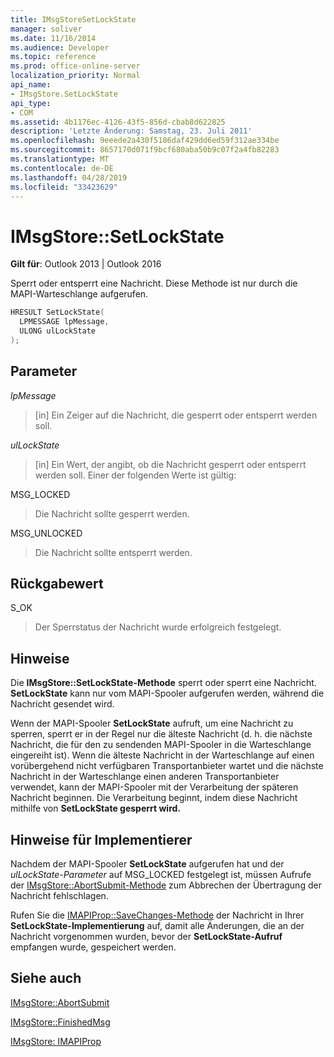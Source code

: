 ```yaml
---
title: IMsgStoreSetLockState
manager: soliver
ms.date: 11/16/2014
ms.audience: Developer
ms.topic: reference
ms.prod: office-online-server
localization_priority: Normal
api_name:
- IMsgStore.SetLockState
api_type:
- COM
ms.assetid: 4b1176ec-4126-43f5-856d-cbab8d622825
description: 'Letzte Änderung: Samstag, 23. Juli 2011'
ms.openlocfilehash: 9eeede2a430f5186daf429dd6ed59f312ae334be
ms.sourcegitcommit: 8657170d071f9bcf680aba50b9c07f2a4fb82283
ms.translationtype: MT
ms.contentlocale: de-DE
ms.lasthandoff: 04/28/2019
ms.locfileid: "33423629"
---
```

# <a name="imsgstoresetlockstate"></a>IMsgStore::SetLockState

  
  
**Gilt für**: Outlook 2013 | Outlook 2016 
  
Sperrt oder entsperrt eine Nachricht. Diese Methode ist nur durch die MAPI-Warteschlange aufgerufen.
  
```cpp
HRESULT SetLockState(
  LPMESSAGE lpMessage,
  ULONG ulLockState  
);
```

## <a name="parameters"></a>Parameter

 _lpMessage_
  
> [in] Ein Zeiger auf die Nachricht, die gesperrt oder entsperrt werden soll.
    
 _ulLockState_
  
> [in] Ein Wert, der angibt, ob die Nachricht gesperrt oder entsperrt werden soll. Einer der folgenden Werte ist gültig:
    
MSG_LOCKED 
  
> Die Nachricht sollte gesperrt werden. 
    
MSG_UNLOCKED 
  
> Die Nachricht sollte entsperrt werden.
    
## <a name="return-value"></a>Rückgabewert

S_OK 
  
> Der Sperrstatus der Nachricht wurde erfolgreich festgelegt.
    
## <a name="remarks"></a>Hinweise

Die **IMsgStore::SetLockState-Methode** sperrt oder sperrt eine Nachricht. **SetLockState** kann nur vom MAPI-Spooler aufgerufen werden, während die Nachricht gesendet wird. 
  
Wenn der MAPI-Spooler **SetLockState** aufruft, um eine Nachricht zu sperren, sperrt er in der Regel nur die älteste Nachricht (d. h. die nächste Nachricht, die für den zu sendenden MAPI-Spooler in die Warteschlange eingereiht ist). Wenn die älteste Nachricht in der Warteschlange auf einen vorübergehend nicht verfügbaren Transportanbieter wartet und die nächste Nachricht in der Warteschlange einen anderen Transportanbieter verwendet, kann der MAPI-Spooler mit der Verarbeitung der späteren Nachricht beginnen. Die Verarbeitung beginnt, indem diese Nachricht mithilfe von **SetLockState gesperrt wird.**
  
## <a name="notes-to-implementers"></a>Hinweise für Implementierer

Nachdem der MAPI-Spooler **SetLockState** aufgerufen hat und der  _ulLockState-Parameter_ auf MSG_LOCKED festgelegt ist, müssen Aufrufe der [IMsgStore::AbortSubmit-Methode](imsgstore-abortsubmit.md) zum Abbrechen der Übertragung der Nachricht fehlschlagen. 
  
Rufen Sie die [IMAPIProp::SaveChanges-Methode](imapiprop-savechanges.md) der Nachricht in Ihrer **SetLockState-Implementierung** auf, damit alle Änderungen, die an der Nachricht vorgenommen wurden, bevor der **SetLockState-Aufruf** empfangen wurde, gespeichert werden. 
  
## <a name="see-also"></a>Siehe auch



[IMsgStore::AbortSubmit](imsgstore-abortsubmit.md)
  
[IMsgStore::FinishedMsg](imsgstore-finishedmsg.md)
  
[IMsgStore: IMAPIProp](imsgstoreimapiprop.md)

